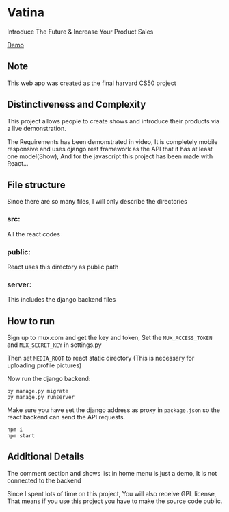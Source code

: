 # Vatina

Introduce The Future & Increase Your Product Sales

[Demo](https://www.youtube.com/watch?v=jae2cdyipHM)

## Note

This web app was created as the final harvard CS50 project

## Distinctiveness and Complexity

This project allows people to create shows and introduce their products via a live demonstration.

The Requirements has been demonstrated in video, It is completely mobile responsive and uses django rest framework as the API that it has at least one model(Show), And for the javascript this project has been made with React...

## File structure

Since there are so many files, I will only describe the directories

### src:

All the react codes

### public:

React uses this directory as public path

### server:

This includes the django backend files

## How to run

Sign up to mux.com and get the key and token, Set the `MUX_ACCESS_TOKEN` and `MUX_SECRET_KEY` in settings.py

Then set `MEDIA_ROOT` to react static directory (This is necessary for uploading profile pictures) 

Now run the django backend:
```
py manage.py migrate
py manage.py runserver
```

Make sure you have set the django address as proxy in `package.json` so the react backend can send the API requests.

```
npm i
npm start
```

## Additional Details

The comment section and shows list in home menu is just a demo, It is not connected to the backend

Since I spent lots of time on this project, You will also receive GPL license, That means if you use this project you have to make the source code public.
